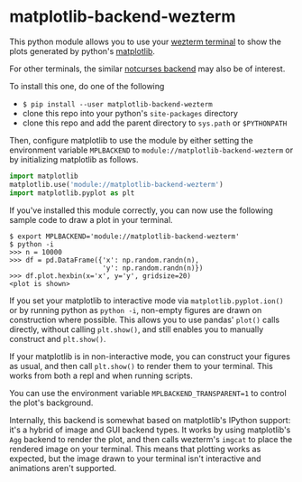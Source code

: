 # matplotlib-backend-wezterm

This python module allows you to use your
[wezterm terminal](https://github.com/wez/wezterm)
to show the plots generated by python's
[matplotlib](https://github.com/matplotlib/matplotlib).

For other terminals, the similar [notcurses backend](https://github.com/jktr/matplotlib-backend-notcurses)
may also be of interest.

To install this one, do one of the following

 - `$ pip install --user matplotlib-backend-wezterm`
 - clone this repo into your python's `site-packages` directory
 - clone this repo and add the parent directory to `sys.path` or `$PYTHONPATH`

Then, configure matplotlib to use the module by either setting the
environment variable `MPLBACKEND` to `module://matplotlib-backend-wezterm`
or by initializing matplotlib as follows.

```python
import matplotlib
matplotlib.use('module://matplotlib-backend-wezterm')
import matplotlib.pyplot as plt
```

If you've installed this module correctly, you can now use
the following sample code to draw a plot in your terminal.

```
$ export MPLBACKEND='module://matplotlib-backend-wezterm'
$ python -i
>>> n = 10000
>>> df = pd.DataFrame({'x': np.random.randn(n),
                       'y': np.random.randn(n)})
>>> df.plot.hexbin(x='x', y='y', gridsize=20)
<plot is shown>
```

If you set your matplotlib to interactive mode via
`matplotlib.pyplot.ion()` or by running python as
`python -i`, non-empty figures are drawn on construction
where possible. This allows you to use pandas' `plot()`
calls directly, without calling `plt.show()`, and still
enables you to manually construct and `plt.show()`.

If your matplotlib is in non-interactive mode,
you can construct your figures as usual, and then call
`plt.show()` to render them to your terminal. This
works from both a repl and when running scripts.

You can use the environment variable `MPLBACKEND_TRANSPARENT=1` to
control the plot's background.

Internally, this backend is somewhat based on matplotlib's
IPython support: it's a hybrid of image and GUI backend types.
It works by using matplotlib's `Agg` backend to render the
plot, and then calls wezterm's `imgcat` to place the rendered
image on your terminal. This means that plotting works as
expected, but the image drawn to your terminal isn't
interactive and animations aren't supported.
